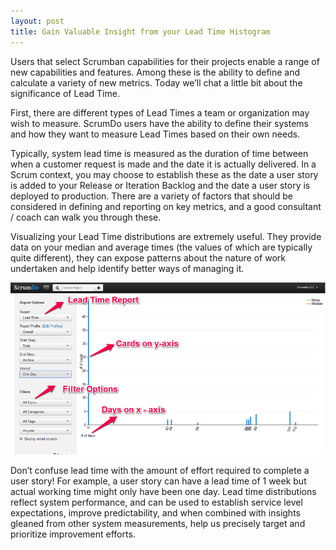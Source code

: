 ```yaml
---
layout: post
title: Gain Valuable Insight from your Lead Time Histogram
---
```


<p>Users that select Scrumban capabilities for their projects enable a range of new capabilities and features.  Among these is the ability to define and calculate a variety of new metrics.  Today we’ll chat a little bit about the significance of Lead Time.
</p>
<p>
First, there are different types of Lead Times a team or organization may wish to measure.  ScrumDo users have the ability to define their systems and how they want to measure Lead Times based on their own needs.
</p>
<p>
Typically, system lead time is measured as the duration of time between when a customer request is made and the date it is actually delivered.  In a Scrum context, you may choose to establish these as the date a user story is added to your Release or Iteration Backlog and the date a user story is deployed to production.  There are a variety of factors that should be considered in defining and reporting on  key metrics, and a good consultant / coach can walk you through these. 
</p>
<p>
Visualizing your Lead Time distributions are extremely useful.  They provide data on your median and average times (the values of which are typically quite different), they can expose patterns about the nature of work undertaken and help identify better ways of managing it. 
</p>

  
![Lead Time Histogram has many filtering options](/images/blog/lthoptions.png)
<p>
Don’t confuse lead time with the amount of effort required to complete a user story!  For example, a user story can have a lead time of 1 week but actual working time might only have been one day.  Lead time distributions reflect system performance, and can be used to establish service level expectations, improve predictability, and when combined with insights gleaned from other system measurements, help us precisely target and prioritize improvement efforts.
</p>